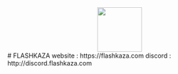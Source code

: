 <div id="header" align="center">
  <img src="https://cdn.discordapp.com/attachments/1066867006399324251/1124242366904156231/Sans_titre.gif" width="100"/>
</div>
# FLASHKAZA
website : https://flashkaza.com
discord : http://discord.flashkaza.com
